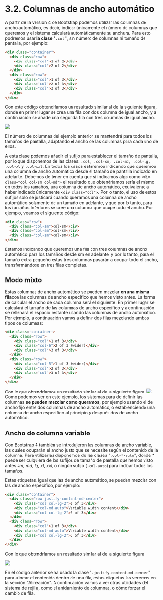 # 3.2. Columnas de ancho automático

A partir de la versión 4 de Bootstrap podemos utilizar las columnas de ancho automático, es decir, indicar únicamente el número de columnas que queremos y el sistema calculará automáticamente su anchura. Para esto podremos usar **la clase "**`.col`**"**, sin número de columnas ni tamaño de pantalla, por ejemplo:

```html
<div class="container">
  <div class="row">
    <div class="col">1 of 2</div>
    <div class="col">2 of 2</div>
  </div>
  <div class="row">
    <div class="col">1 of 3</div>
    <div class="col">2 of 3</div>
    <div class="col">3 of 3</div>
  </div>
</div>
```

Con este código obtendríamos un resultado similar al de la siguiente figura, donde en primer lugar se crea una fila con dos columna de igual ancho, y a continuación se añade una segunda fila con tres columnas de igual ancho.

![](assets/ejemplo-ancho-automatico-1.png)

El número de columnas del ejemplo anterior se mantendrá para todos los tamaños de pantalla, adaptando el ancho de las columnas para cada uno de ellos.

A esta clase podemos añadir el sufijo para establecer el tamaño de pantalla, por lo que disponemos de las clases: `.col, .col-sm, .col-md, .col-lg, .col-xl` y `.col-xxl`. En todos los casos estaremos indicando que queremos una columna de ancho automático desde el tamaño de pantalla indicado en adelante. Debemos de tener en cuenta que si indicamos algo como `<div class="col col-sm col-md">` el resultado que obtendríamos sería el mismo en todos los tamaños, una columna de ancho automático, equivalente a haber indicado únicamente `<div class="col">`. Por lo tanto, el uso de estos sufijos solo se justicará cuando queramos una columna de ancho automático solamente de un tamaño en adelante, y que por lo tanto, para los tamaños inferiores se cree una columna que ocupe todo el ancho. Por ejemplo, veamos el siguiente código:

```html
<div class="row">
  <div class="col-sm">col-sm</div>
  <div class="col-sm">col-sm</div>
  <div class="col-sm">col-sm</div>
</div>
```

Estamos indicando que queremos una fila con tres columnas de ancho automático para los tamaños desde sm en adelante, y por lo tanto, para el tamaño extra pequeño estas tres columnas pasarán a ocupar todo el ancho, transformándose en tres filas completas.

## Modo mixto

Estas columnas de ancho automático se pueden mezclar **en una misma fila**con las columnas de ancho específico que hemos visto antes. La forma de calcular el ancho de cada columna será el siguiente: En primer lugar se calculará el tamaño de las columnas de ancho específico y a continuación se rellenará el espacio restante usando las columnas de ancho automático. Por ejemplo, a continuación vamos a definir dos filas mezclando ambos tipos de columnas:

```html
<div class="container">
  <div class="row">
    <div class="col">1 of 3</div>
    <div class="col-6">2 of 3 (wider)</div>
    <div class="col">3 of 3</div>
  </div>
  <div class="row">
    <div class="col-5">1 of 3 (wider)</div>
    <div class="col">2 of 3</div>
    <div class="col">3 of 3</div>
  </div>
</div>
```

Con lo que obtendríamos un resultado similar al de la siguiente figura:
![](assets/ejemplo-col-auto-1.png)
Como podemos ver en este ejemplo, los sistemas para de definir las columnas **se pueden mezclar como queramos**, por ejemplo usando el de ancho fijo entre dos columnas de ancho automático, o establenciendo una columna de ancho específico al principio y después dos de ancho automático.

## Ancho de columna variable

Con Bootstrap 4 también se introdujeron las columnas de ancho variable, las cuales ocuparán el ancho justo que se necesite según el contenido de la columna. Para utilizarlas disponemos de las clases "`.col-*-auto`", donde \* puede ser culquiera de los sufijos de tamaño de pantalla que hemos visto antes _sm_, _md_, _lg_, _xl_, _xxl_, o ningún sufijo (`.col-auto`) para indicar todos los tamaños.

Estas etiquetas, igual que las de ancho automático, se pueden mezclar con las de ancho específico, por ejemplo:

```html
<div class="container">
  <div class="row justify-content-md-center">
    <div class="col col-lg-2">1 of 3</div>
    <div class="col-md-auto">Variable width content</div>
    <div class="col col-lg-2">3 of 3</div>
  </div>
  <div class="row">
    <div class="col">1 of 3</div>
    <div class="col-md-auto">Variable width content</div>
    <div class="col col-lg-2">3 of 3</div>
  </div>
</div>
```

Con lo que obtendríamos un resultado similar al de la siguiente figura:

![](assets/ejemplo-col-variable.png)

En el código anterior se ha usado la clase "`.justify-content-md-center`" para alinear el contenido dentro de una fila, estas etiquetas las veremos en la sección "Alineación". A continuación vamos a ver otras utilidades del sistema de rejilla, como el anidamiento de columnas, o cómo forzar el cambio de fila.
